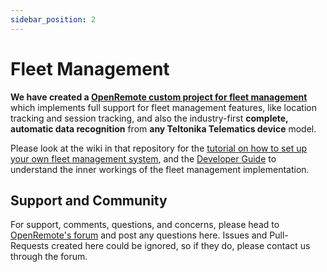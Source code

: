 ```yaml
---
sidebar_position: 2
---
```


# Fleet Management

**We have created a [OpenRemote custom project for fleet management](https://github.com/openremote/fleet-management/wiki)** which implements full support for fleet management features, like location tracking and session tracking, and also the industry-first **complete, automatic data recognition** from **any Teltonika Telematics device** model.

Please look at the wiki in that repository for the [tutorial on how to set up your own fleet management system](https://github.com/openremote/fleet-management/wiki/Tutorial%3A-Create-your-own-Fleet-Management-System), and the [Developer Guide](https://github.com/openremote/fleet-management/wiki/Developer-Guide) to understand the inner workings of the fleet management implementation.

## Support and Community

For support, comments, questions, and concerns, please head to [OpenRemote's forum](https://forum.openremote.io/) and post any questions here. Issues and Pull-Requests created here could be ignored, so if they do, please contact us through the forum. 
